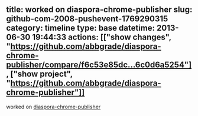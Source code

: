 title: worked on diaspora-chrome-publisher
slug: github-com-2008-pushevent-1769290315
category: timeline
type: base
datetime: 2013-06-30 19:44:33
actions: [["show changes", "https://github.com/abbgrade/diaspora-chrome-publisher/compare/f6c53e85dc...6c0d6a5254"], ["show project", "https://github.com/abbgrade/diaspora-chrome-publisher"]]
---
worked on [diaspora-chrome-publisher](https://github.com/abbgrade/diaspora-chrome-publisher)

